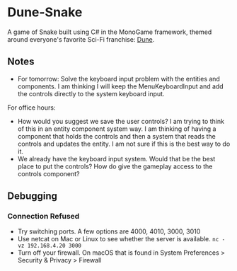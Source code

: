 # Dune-Snake

<!-- TODO ![Gameplay Image](./gameplay.png) -->

A game of Snake built using C# in the MonoGame framework, themed around everyone's favorite Sci-Fi franchise: [Dune](https://www.sfgate.com/sf-culture/article/dune-part-two-review-18678628.php).

<!-- ## Project Description -->

<!-- TODO -->
<!-- Screenshots: -->

## Notes

- For tomorrow: Solve the keyboard input problem with the entities and components. I am thinking I will keep the MenuKeyboardInput and add the controls directly to the system keyboard input.

For office hours:

- How would you suggest we save the user controls? I am trying to think of this in an entity component system way. I am thinking of having a component that holds the controls and then a system that reads the controls and updates the entity. I am not sure if this is the best way to do it.
- We already have the keyboard input system. Would that be the best place to put the controls? How do give the gameplay access to the controls component?


## Debugging

### Connection Refused
- Try switching ports. A few options are 4000, 4010, 3000, 3010
- Use netcat on Mac or Linux to see whether the server is available.
    `nc -vz 192.168.4.20 3000`
- Turn off your firewall. On macOS that is found in System Preferences > Security & Privacy > Firewall
